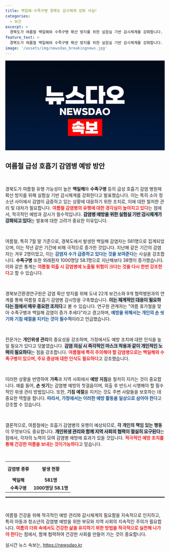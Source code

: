 ```yaml
---
title: 백일해·수족구병 경북도 감시체계 강화 사실!
categories:
  - 보건
excerpt: >
  경북도가 여름철 백일해와 수족구병 확산 방지를 위한 실험실 기반 감시체계를 강화합니다. 올 여름 감염자가 급증하고 있어 개인위생 관리가 필수! 지금 바로 확인하세요!
feature_text: >
  경북도가 여름철 백일해와 수족구병 확산 방지를 위한 실험실 기반 감시체계를 강화합니다. 올 여름 감염자가 급증하고 있어 개인위생 관리가 필수! 지금 바로 확인하세요!
image: '/assets/img/newsdao_breakingnews.jpg'
---
```


<p><img src="/assets/img/newsdao_breakingnews.jpg" alt="implanttips 속보" /></p>

<h2 data-ke-size="size26">여름철 급성 호흡기 감염병 예방 방안</h2>

<p data-ke-size="size16">&nbsp;</p>

<p>경북도가 여름철 유행 가능성이 높은 <b>백일해</b>와 <b>수족구병</b> 등의 급성 호흡기 감염 병원체 확산 방지를 위해 실험실 기반 감시체계를 강화한다고 발표했습니다. 이는 특히 소아 청소년 사이에서 감염이 급증하고 있는 상황에 대응하기 위한 조치로, 이에 대한 철저한 관리 및 대처가 필요합니다. <b><span style="color: #ee2323;">여름철 감염병의 유행에 대한 경각심이 높아지고 있다</span></b>는 점에서, 적극적인 예방과 감시가 필수적입니다. <b><span style="background-color: #21538527;">감염병 예방을 위한 실험실 기반 감시체계가 강화되고 있다</span></b>는 발표에 대한 고려가 중요한 이유입니다.</p>

<p data-ke-size="size16">&nbsp;</p>

<p>여름철, 특히 7월 말 기준으로, 경북도에서 발생한 백일해 감염자는 581명으로 집계되었으며, 이는 작년 같은 기간에 비해 극적으로 증가한 것입니다. 지난해 같은 기간의 감염자는 겨우 2명이었고, 이는 <b><span style="color: #1a5490;">감염자 수가 급증하고 있다는 것을 보여준다</span></b>는 사실을 강조합니다. <b>수족구병</b> 또한 외래환자 1000명당 58.1명으로 지난해보다 38명이 증가했습니다. 이와 같은 통계는 <b><span style="color: #ee2323;">여름철 외출 시 감염병에 노출될 위험이 크다는 것을 다시 한번 강조한다</span></b>고 할 수 있습니다.</p>

<p data-ke-size="size16">&nbsp;</p>

<p>경북보건환경연구원은 감염 확산 방지를 위해 도내 22개 보건소와 9개 협력병원과의 연계를 통해 여름철 호흡기 감염병 감시망을 구축했습니다. <b><span style="background-color: #21538527;">이는 체계적인 대응이 필요하다는 점에서 매우 중요한 조치다</span></b>고 볼 수 있습니다. 연구원 관계자는 "여름 휴가철을 맞아 수족구병과 백일해 감염이 증가 추세다"라고 경고하며, <b><span style="color: #1a5490;">예방을 위해서는 개인의 손 씻기와 기침 예절을 지키는 것이 필수적</span></b>이라고 언급했습니다.</p>

<p data-ke-size="size16">&nbsp;</p>

<p>전문가는 <b>개인위생 관리</b>의 중요성을 강조하며, 가정에서도 예방 조치에 대한 인식을 높일 필요가 있다고 덧붙였습니다. <b><span style="background-color: #21538527;">감염 의심 시 즉각적인 마스크 착용과 같이 개인적인 노력이 필요하다</span></b>는 점을 강조합니다. <b><span style="color: #ee2323;">여름철에 특히 주의해야 할 감염병으로는 백일해와 수족구병이 있으며, 주요 증상에 대한 인식도 필요하다</span></b>고 강조했습니다. </p>

<p data-ke-size="size16">&nbsp;</p>

<p>이러한 상황을 반영하여 <b>가족</b>과 지역 사회에서 <b>예방 지침</b>을 철저히 지키는 것이 중요합니다. 예를 들어,  <b>손 씻기</b>는 감염병 예방의 첫걸음이며, 외출 후 반드시 시행해야 할 필수적인 위생 관리 방법입니다. 또한, <b>기침 예절</b>을 지키는 것도 주변 사람들을 보호하는 데 중요한 역할을 합니다. <b><span style="color: #1a5490;">따라서, 가정에서는 이러한 예방 활동을 일상으로 삼아야 한다</span></b>고 강조할 수 있습니다.</p>

<p data-ke-size="size16">&nbsp;</p>

<p>결론적으로, 여름철에는 호흡기 감염병의 유행이 예상되므로, <b>각 개인의 책임 있는 행동</b>이 무엇보다도 중요합니다. <b><span style="background-color: #21538527;">개인위생 관리와 함께 지역 사회의 협력이 절실히 요구된다</span></b>는 점에서, 각자의 노력이 모여 감염병 예방에 효과가 있을 것입니다. <b><span style="color: #ee2323;">적극적인 예방 조치를 통해 건강한 여름을 보내는 것이가능하다</span></b>고 믿습니다.</p>

<p data-ke-size="size16">&nbsp;</p>

<table style="width: 100%; border-collapse: collapse;">
    <tr>
        <td style="text-align: center; height: 40px;"><b>감염병 종류</b></td>
        <td style="text-align: center; height: 40px;"><b>발생 현황</b></td>
    </tr>
    <tr>
        <td style="text-align: center; height: 17px;"><b>백일해</b></td>
        <td style="text-align: center; height: 17px;"><b>581명</b></td>
    </tr>
    <tr>
        <td style="text-align: center; height: 17px;"><b>수족구병</b></td>
        <td style="text-align: center; height: 17px;"><b>1000명당 58.1명</b></td>
    </tr>
</table>

<hr style="height: 2px; border: none; background: #000;">

<p data-ke-size="size16">&nbsp;</p>

<p>여름철 건강을 위해 적극적인 예방 관리와 감시체계의 필요함을 지속적으로 인지하고, 특히 아동과 청소년의 감염병 예방을 위한 부모와 지역 사회의 지속적인 주의가 필요합니다. <b><span style="color: #ee2323;">여름의 더위 속에서도 건강한 삶을 유지하기 위한 방법을 적극적으로 실천해 나가야 한다</span></b>는 점에서, 함께 협력하여 건강한 사회를 만들어 가는 것이 중요합니다.</p>
실시간 뉴스 속보는, <a href="https://newsdao.kr" rel="dofollow">https://newsdao.kr</a>



